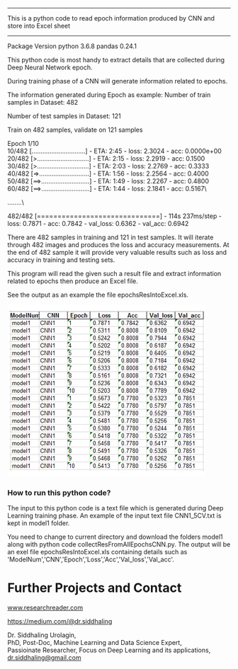 
*************************************************************************************************
This is a python code to read epoch information produced by CNN and store into Excel sheet
*************************************************************************************************

Package Version
python 3.6.8
pandas 0.24.1

This python code is most handy to extract details that are collected during Deep Neural Network epoch.

During training phase of a CNN will generate information related to epochs.

The information generated during Epoch as example:
Number of train samples in Dataset:  482

Number of test samples in Dataset:  121

Train on 482 samples, validate on 121 samples

Epoch 1/10\
10/482 [..............................] - ETA: 2:45 - loss: 2.3024 - acc: 0.0000e+00\
20/482 [>.............................] - ETA: 2:15 - loss: 2.2919 - acc: 0.1500\
30/482 [>.............................] - ETA: 2:03 - loss: 2.2769 - acc: 0.3333\
40/482 [=>............................] - ETA: 1:56 - loss: 2.2564 - acc: 0.4000\
50/482 [==>...........................] - ETA: 1:49 - loss: 2.2267 - acc: 0.4800\
60/482 [==>...........................] - ETA: 1:44 - loss: 2.1841 - acc: 0.5167\

........\

482/482 [==============================] - 114s 237ms/step - loss: 0.7871 - acc: 0.7842 - val_loss: 0.6362 - val_acc: 0.6942

There are 482 samples in training and 121 in test samples.
It will iterate through 482 images and produces the loss and accuracy measurements.
At the end of 482 sample it will provide very valuable results such as loss and accuracy in training and testing sets.

This program will read the given such a result file and extract information related to epochs then produce an Excel file.  

See the output as an example the file epochsResIntoExcel.xls.

![alt text](https://github.com/siddhaling/ResultsGraber-Python-Code-Collect-Results-From-TrainFile-of-Deep-Neural-Net/blob/master/ExcelOfEpochs.jpg)

### How to run this python code?
The input to this python code is a text file which is generated during Deep Learning training phase.
An example of the input text file CNN1_5CV.txt is kept in model1 folder.

You need to change to current directory and download the folders model1 along with python code collectResFromAllEpochsCNN.py.
The output will be an exel file epochsResIntoExcel.xls containing details such as 'ModelNum','CNN','Epoch','Loss','Acc','Val_loss','Val_acc'.

# Further Projects and Contact
www.researchreader.com

https://medium.com/@dr.siddhaling

Dr. Siddhaling Urolagin,\
PhD, Post-Doc, Machine Learning and Data Science Expert,\
Passioinate Researcher, Focus on Deep Learning and its applications,\
dr.siddhaling@gmail.com

